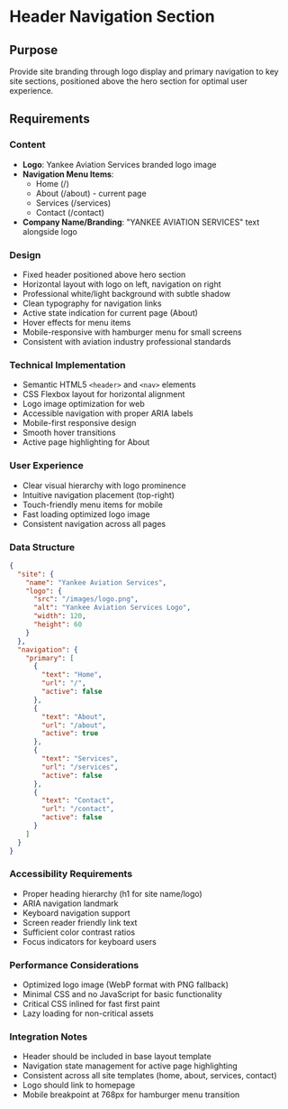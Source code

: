 # Header Navigation Section

## Purpose
Provide site branding through logo display and primary navigation to key site sections, positioned above the hero section for optimal user experience.

## Requirements

### Content
- **Logo**: Yankee Aviation Services branded logo image
- **Navigation Menu Items**:
  - Home (/)
  - About (/about) - current page
  - Services (/services) 
  - Contact (/contact)
- **Company Name/Branding**: "YANKEE AVIATION SERVICES" text alongside logo

### Design
- Fixed header positioned above hero section
- Horizontal layout with logo on left, navigation on right
- Professional white/light background with subtle shadow
- Clean typography for navigation links
- Active state indication for current page (About)
- Hover effects for menu items
- Mobile-responsive with hamburger menu for small screens
- Consistent with aviation industry professional standards

### Technical Implementation
- Semantic HTML5 `<header>` and `<nav>` elements
- CSS Flexbox layout for horizontal alignment
- Logo image optimization for web
- Accessible navigation with proper ARIA labels
- Mobile-first responsive design
- Smooth hover transitions
- Active page highlighting for About

### User Experience
- Clear visual hierarchy with logo prominence
- Intuitive navigation placement (top-right)
- Touch-friendly menu items for mobile
- Fast loading optimized logo image
- Consistent navigation across all pages

### Data Structure
```json
{
  "site": {
    "name": "Yankee Aviation Services",
    "logo": {
      "src": "/images/logo.png",
      "alt": "Yankee Aviation Services Logo",
      "width": 120,
      "height": 60
    }
  },
  "navigation": {
    "primary": [
      {
        "text": "Home",
        "url": "/",
        "active": false
      },
      {
        "text": "About", 
        "url": "/about",
        "active": true
      },
      {
        "text": "Services",
        "url": "/services", 
        "active": false
      },
      {
        "text": "Contact",
        "url": "/contact",
        "active": false
      }
    ]
  }
}
```

### Accessibility Requirements
- Proper heading hierarchy (h1 for site name/logo)
- ARIA navigation landmark
- Keyboard navigation support
- Screen reader friendly link text
- Sufficient color contrast ratios
- Focus indicators for keyboard users

### Performance Considerations
- Optimized logo image (WebP format with PNG fallback)
- Minimal CSS and no JavaScript for basic functionality
- Critical CSS inlined for fast first paint
- Lazy loading for non-critical assets

### Integration Notes
- Header should be included in base layout template
- Navigation state management for active page highlighting
- Consistent across all site templates (home, about, services, contact)
- Logo should link to homepage
- Mobile breakpoint at 768px for hamburger menu transition